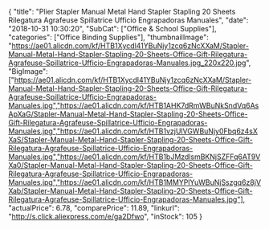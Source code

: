 {
	"title": "Plier Stapler Manual Metal Hand Stapler Stapling 20 Sheets Rilegatura Agrafeuse Spillatrice Ufficio Engrapadoras Manuales",
	"date": "2018-10-31 10:30:20",
	"SubCat": ["Office & School Supplies"],
	"categories": ["Office Binding Supplies"],
	"thumbnailImage": "https://ae01.alicdn.com/kf/HTB1Xycdl41YBuNjy1zcq6zNcXXaM/Stapler-Manual-Metal-Hand-Stapler-Stapling-20-Sheets-Office-Gift-Rilegatura-Agrafeuse-Spillatrice-Ufficio-Engrapadoras-Manuales.jpg_220x220.jpg",
	"BigImage": ["https://ae01.alicdn.com/kf/HTB1Xycdl41YBuNjy1zcq6zNcXXaM/Stapler-Manual-Metal-Hand-Stapler-Stapling-20-Sheets-Office-Gift-Rilegatura-Agrafeuse-Spillatrice-Ufficio-Engrapadoras-Manuales.jpg","https://ae01.alicdn.com/kf/HTB1AHK7dRmWBuNkSndVq6AsApXaG/Stapler-Manual-Metal-Hand-Stapler-Stapling-20-Sheets-Office-Gift-Rilegatura-Agrafeuse-Spillatrice-Ufficio-Engrapadoras-Manuales.jpg","https://ae01.alicdn.com/kf/HTB1vzjUlVGWBuNjy0Fbq6z4sXXaS/Stapler-Manual-Metal-Hand-Stapler-Stapling-20-Sheets-Office-Gift-Rilegatura-Agrafeuse-Spillatrice-Ufficio-Engrapadoras-Manuales.jpg","https://ae01.alicdn.com/kf/HTB1bJMzdlsmBKNjSZFFq6AT9VXa0/Stapler-Manual-Metal-Hand-Stapler-Stapling-20-Sheets-Office-Gift-Rilegatura-Agrafeuse-Spillatrice-Ufficio-Engrapadoras-Manuales.jpg","https://ae01.alicdn.com/kf/HTB1MMYPlYuWBuNjSszgq6z8jVXab/Stapler-Manual-Metal-Hand-Stapler-Stapling-20-Sheets-Office-Gift-Rilegatura-Agrafeuse-Spillatrice-Ufficio-Engrapadoras-Manuales.jpg"],
	"actualPrice": 6.78,
	"comparePrice": 11.89,
	"linkurl": "http://s.click.aliexpress.com/e/ga2Dfwo",
	"inStock": 105
}
